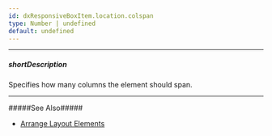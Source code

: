 ```yaml
---
id: dxResponsiveBoxItem.location.colspan
type: Number | undefined
default: undefined
---
```

---
##### shortDescription
Specifies how many columns the element should span.

---
#####See Also#####
- [Arrange Layout Elements](/concepts/05%20UI%20Components/ResponsiveBox/15%20Arrange%20Layout%20Elements.md '/Documentation/Guide/UI_Components/ResponsiveBox/Arrange_Layout_Elements/')